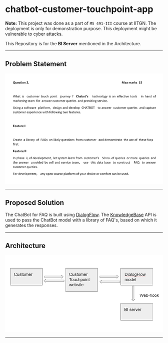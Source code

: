 # chatbot-customer-touchpoint-app

**Note:** This project was done as a part of ```MS 491-III``` course at IITGN. The deployment is only for demonstration purpose. This deployment might be vulnerable to cyber attacks.

This Repository is for the **BI Server** mentioned in the Architecture.

---

## Problem Statement

<p align="center">
  <img width="600" src="https://github.com/pmujumdar27/chatbot-bi-app/blob/main/static/question.PNG">
</p>

---

## Proposed Solution

The ChatBot for FAQ is built using [DialogFlow](https://dialogflow.cloud.google.com). The [KnowledgeBase](https://cloud.google.com/dialogflow/es/docs/how/knowledge-bases) API is used to pass the ChatBot model with a library of FAQ's, based on which it generates the responses.

---

## Architecture

<p align="center">
  <img width="600" src="https://github.com/pmujumdar27/chatbot-bi-app/blob/main/static/architecture.PNG">
</p>

---
